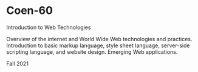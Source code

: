 # Coen-60
Introduction to Web Technologies

Overview of the internet and World Wide Web technologies and practices. Introduction to basic markup language, style sheet language, server-side scripting language, and website design. Emerging Web applications. 

Fall 2021
